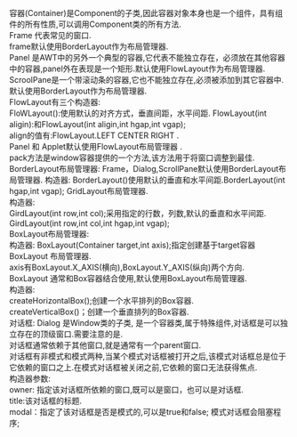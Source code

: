 容器(Container)是Component的子类,因此容器对象本身也是一个组件，具有组件的所有性质,可以调用Component类的所有方法.   
Frame 代表常见的窗口.  
frame默认使用BorderLayout作为布局管理器.   
Panel 是AWT中的另外一个典型的容器,它代表不能独立存在，必须放在其他容器中的容器,panel外在表现是一个矩形.默认使用FlowLayout作为布局管理器.   
ScroolPane是一个带滚动条的容器,它也不能独立存在,必须被添加到其它容器中.默认使用BorderLayout作为布局管理器.   
FlowLayout有三个构造器:  
FloWLayout():使用默认的对齐方式，垂直间距，水平间距.
FlowLayout(int aligin):和FlowLayout(int aligin,int hgap,int vgap);  
align的值有:FlowLayout.LEFT  CENTER   RIGHT  .  
Panel  和 Applet默认使用FlowLayout布局管理器 .  
pack方法是window容器提供的一个方法,该方法用于将窗口调整到最佳.    
BorderLayout布局管理器:
Frame，Dialog,ScrollPane默认使用BorderLayout布局管理器.
构造器:
BorderLayout()使用默认的垂直和水平间距.BorderLayout(int hgap,int vgap);
GridLayout布局管理器.   
构造器:  
GirdLayout(int row,int col);采用指定的行数，列数,默认的垂直和水平间距.  
GirdLayout(int row,int col,int hgap,int vgap);  
BoxLayout布局管理器:  
构造器:
BoxLayout(Container target,int axis);指定创建基于target容器BoxLayout 布局管理器.  
axis有BoxLayout.X_AXIS(横向),BoxLayout.Y_AXIS(纵向)两个方向.  
BoxLayout 通常和Box容器结合使用,默认使用BoxLayout布局管理器.   
 构造器:  
 createHorizontalBox();创建一个水平排列的Box容器.  
 createVerticalBox()；创建一个垂直排列的Box容器.  
 对话框:
 Dialog 是Window类的子类, 是一个容器类,属于特殊组件,对话框是可以独立存在的顶级窗口.需要注意的是.  
 对话框通常依赖于其他窗口,就是通常有一个parent窗口.  
 对话框有非模式和模式两种,当某个模式对话框被打开之后,该模式对话框总是位于它依赖的窗口之上.在模式对话框被关闭之前,它依赖的窗口无法获得焦点.   
 构造器参数:  
 owner: 指定该对话框所依赖的窗口,既可以是窗口，也可以是对话框.  
 title:该对话框的标题.  
 modal：指定了该对话框是否是模式的,可以是true和false;
 模式对话框会阻塞程序;